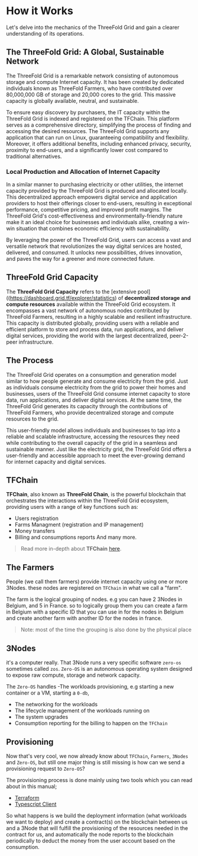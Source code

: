 # How it Works

Let's delve into the mechanics of the ThreeFold Grid and gain a clearer understanding of its operations.

## The ThreeFold Grid: A Global, Sustainable Network

The ThreeFold Grid is a remarkable network consisting of autonomous storage and compute Internet capacity. It has been created by dedicated individuals known as ThreeFold Farmers, who have contributed over 80,000,000 GB of storage and 20,000 cores to the grid. This massive capacity is globally available, neutral, and sustainable.

To ensure easy discovery by purchasers, the IT capacity within the ThreeFold Grid is indexed and registered on the TFChain. This platform serves as a comprehensive directory, simplifying the process of finding and accessing the desired resources. The ThreeFold Grid supports any application that can run on Linux, guaranteeing compatibility and flexibility. Moreover, it offers additional benefits, including enhanced privacy, security, proximity to end-users, and a significantly lower cost compared to traditional alternatives.

### Local Production and Allocation of Internet Capacity

In a similar manner to purchasing electricity or other utilities, the internet capacity provided by the ThreeFold Grid is produced and allocated locally. This decentralized approach empowers digital service and application providers to host their offerings closer to end-users, resulting in exceptional performance, competitive pricing, and improved profit margins. The ThreeFold Grid's cost-effectiveness and environmentally-friendly nature make it an ideal choice for businesses and individuals alike, creating a win-win situation that combines economic efficiency with sustainability.

By leveraging the power of the ThreeFold Grid, users can access a vast and versatile network that revolutionizes the way digital services are hosted, delivered, and consumed. It unlocks new possibilities, drives innovation, and paves the way for a greener and more connected future.

## ThreeFold Grid Capacity

The __ThreeFold Grid Capacity__ refers to the [extensive pool]((https://dashboard.grid.tf/explorer/statistics) of __decentralized storage and compute resources__ available within the ThreeFold Grid ecosystem. It encompasses a vast network of autonomous nodes contributed by ThreeFold Farmers, resulting in a highly scalable and resilient infrastructure. This capacity is distributed globally, providing users with a reliable and efficient platform to store and process data, run applications, and deliver digital services, providing the world with the largest decentralized, peer-2-peer infrastructure.

## The Process

The ThreeFold Grid operates on a consumption and generation model similar to how people generate and consume electricity from the grid. Just as individuals consume electricity from the grid to power their homes and businesses, users of the ThreeFold Grid consume internet capacity to store data, run applications, and deliver digital services. At the same time, the ThreeFold Grid generates its capacity through the contributions of ThreeFold Farmers, who provide decentralized storage and compute resources to the grid. 

This user-friendly model allows individuals and businesses to tap into a reliable and scalable infrastructure, accessing the resources they need while contributing to the overall capacity of the grid in a seamless and sustainable manner. Just like the electricity grid, the ThreeFold Grid offers a user-friendly and accessible approach to meet the ever-growing demand for internet capacity and digital services.

## TFChain

__TFChain__, also known as __ThreeFold Chain__, is the powerful blockchain that orchestrates the interactions within the ThreeFold Grid ecosystem, providing users with a range of key functions such as:
- Users registration
- Farms Managment (registration and IP management)
- Money transfers
- Billing and consumptions reports
And many more. 

> Read more in-depth about __TFChain__ [here](../concepts/tfchain.md).

## The Farmers

People (we call them farmers) provide internet capacity using one or more 3Nodes. these nodes are registered on `TFChain` in what we call a "farm".

The farm is the logical grouping of nodes. e.g you can have 2 3Nodes in Belgium, and 5 in France. so to logically group them you can create a farm in Belgium with a specific ID that you can use in for the nodes in Belgium and create another farm with another ID for the nodes in france.

> Note: most of the time the grouping is also done by the physical place

## 3Nodes

 it's a computer really. That 3Node runs a very specific software `zero-os` sometimes called `zos`. `Zero-OS` is an autonomous operating system designed to expose raw compute, storage and network capacity.

The `Zero-OS` handles
-The workloads provisioning, e.g starting a new container or a VM, starting a `0-db`,

- The networking for the workloads
- The lifecycle management of the workloads running on
- The system upgrades
- Consumption reporting for the billing to happen on the `TFChain`

## Provisioning

Now that's very cool, we now already know about `TFChain`, `Farmers`, `3Nodes` and `Zero-OS`, but still one major thing is still missing is how can we send a provisioning request to `Zero-OS`?

The provisioning process is done mainly using two tools which you can read about in this manual;

- [Terraform](../terraform/terraform_readme.md)
- [Typescript Client](../javascript/grid3_javascript_readme.md)

So what happens is we build the deployment information (what workloads we want to deploy) and create a contract(s) on the blockchain between us and a 3Node that will fulfill the provisioning of the resources needed in the contract for us, and automatically the node reports to the blockchain periodically to deduct the money from the user account based on the consumption.
